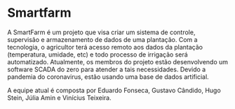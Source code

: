 # Smartfarm
A SmartFarm é um projeto que visa criar um sistema de controle, supervisão e armazenamento de dados de uma plantação. Com a tecnologia, o agricultor terá acesso remoto aos dados da plantação (temperatura, umidade, etc) e todo processo de irrigação será automatizado. Atualmente, os membros do projeto estão desenvolvendo um software SCADA do zero para atender a tais necessidades. Devido a pandemia do coronavirus, estão usando uma base de dados artificial.

A equipe atual é composta por Eduardo Fonseca, Gustavo Cândido, Hugo Stein, Júlia Amin e Vinícius Teixeira.
